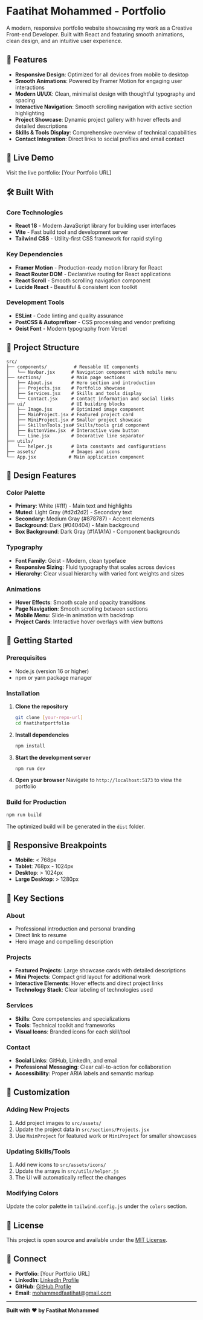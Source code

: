 # Faatihat Mohammed - Portfolio

A modern, responsive portfolio website showcasing my work as a Creative Front-end Developer. Built with React and featuring smooth animations, clean design, and an intuitive user experience.

## 🌟 Features

- **Responsive Design**: Optimized for all devices from mobile to desktop
- **Smooth Animations**: Powered by Framer Motion for engaging user interactions
- **Modern UI/UX**: Clean, minimalist design with thoughtful typography and spacing
- **Interactive Navigation**: Smooth scrolling navigation with active section highlighting
- **Project Showcase**: Dynamic project gallery with hover effects and detailed descriptions
- **Skills & Tools Display**: Comprehensive overview of technical capabilities
- **Contact Integration**: Direct links to social profiles and email contact

## 🚀 Live Demo

Visit the live portfolio: [Your Portfolio URL]

## 🛠️ Built With

### Core Technologies
- **React 18** - Modern JavaScript library for building user interfaces
- **Vite** - Fast build tool and development server
- **Tailwind CSS** - Utility-first CSS framework for rapid styling

### Key Dependencies
- **Framer Motion** - Production-ready motion library for React
- **React Router DOM** - Declarative routing for React applications
- **React Scroll** - Smooth scrolling navigation component
- **Lucide React** - Beautiful & consistent icon toolkit

### Development Tools
- **ESLint** - Code linting and quality assurance
- **PostCSS & Autoprefixer** - CSS processing and vendor prefixing
- **Geist Font** - Modern typography from Vercel

## 📁 Project Structure

```
src/
├── components/          # Reusable UI components
│   └── Navbar.jsx      # Navigation component with mobile menu
├── sections/           # Main page sections
│   ├── About.jsx       # Hero section and introduction
│   ├── Projects.jsx    # Portfolio showcase
│   ├── Services.jsx    # Skills and tools display
│   └── Contact.jsx     # Contact information and social links
├── ui/                 # UI building blocks
│   ├── Image.jsx       # Optimized image component
│   ├── MainProject.jsx # Featured project card
│   ├── MiniProject.jsx # Smaller project showcase
│   ├── SkillsnTools.jsx# Skills/tools grid component
│   ├── ButtonView.jsx  # Interactive view button
│   └── Line.jsx        # Decorative line separator
├── utils/
│   └── helper.js       # Data constants and configurations
├── assets/             # Images and icons
└── App.jsx            # Main application component
```

## 🎨 Design Features

### Color Palette
- **Primary**: White (#fff) - Main text and highlights
- **Muted**: Light Gray (#d2d2d2) - Secondary text
- **Secondary**: Medium Gray (#878787) - Accent elements
- **Background**: Dark (#040404) - Main background
- **Box Background**: Dark Gray (#1A1A1A) - Component backgrounds

### Typography
- **Font Family**: Geist - Modern, clean typeface
- **Responsive Sizing**: Fluid typography that scales across devices
- **Hierarchy**: Clear visual hierarchy with varied font weights and sizes

### Animations
- **Hover Effects**: Smooth scale and opacity transitions
- **Page Navigation**: Smooth scrolling between sections
- **Mobile Menu**: Slide-in animation with backdrop
- **Project Cards**: Interactive hover overlays with view buttons

## 🚀 Getting Started

### Prerequisites
- Node.js (version 16 or higher)
- npm or yarn package manager

### Installation

1. **Clone the repository**
   ```bash
   git clone [your-repo-url]
   cd faatihatportfolio
   ```

2. **Install dependencies**
   ```bash
   npm install
   ```

3. **Start the development server**
   ```bash
   npm run dev
   ```

4. **Open your browser**
   Navigate to `http://localhost:5173` to view the portfolio

### Build for Production

```bash
npm run build
```

The optimized build will be generated in the `dist` folder.

## 📱 Responsive Breakpoints

- **Mobile**: < 768px
- **Tablet**: 768px - 1024px
- **Desktop**: > 1024px
- **Large Desktop**: > 1280px

## 🎯 Key Sections

### About
- Professional introduction and personal branding
- Direct link to resume
- Hero image and compelling description

### Projects
- **Featured Projects**: Large showcase cards with detailed descriptions
- **Mini Projects**: Compact grid layout for additional work
- **Interactive Elements**: Hover effects and direct project links
- **Technology Stack**: Clear labeling of technologies used

### Services
- **Skills**: Core competencies and specializations
- **Tools**: Technical toolkit and frameworks
- **Visual Icons**: Branded icons for each skill/tool

### Contact
- **Social Links**: GitHub, LinkedIn, and email
- **Professional Messaging**: Clear call-to-action for collaboration
- **Accessibility**: Proper ARIA labels and semantic markup

## 🔧 Customization

### Adding New Projects
1. Add project images to `src/assets/`
2. Update the project data in `src/sections/Projects.jsx`
3. Use `MainProject` for featured work or `MiniProject` for smaller showcases

### Updating Skills/Tools
1. Add new icons to `src/assets/icons/`
2. Update the arrays in `src/utils/helper.js`
3. The UI will automatically reflect the changes

### Modifying Colors
Update the color palette in `tailwind.config.js` under the `colors` section.

## 📄 License

This project is open source and available under the [MIT License](LICENSE).

## 🤝 Connect

- **Portfolio**: [Your Portfolio URL]
- **LinkedIn**: [LinkedIn Profile](https://www.linkedin.com/in/faatihat-mohammed/)
- **GitHub**: [GitHub Profile](https://github.com/001Pytom)
- **Email**: mohammedfaatihat@gmail.com

---

**Built with ❤️ by Faatihat Mohammed**